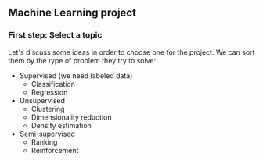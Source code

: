 ## Machine Learning project

### First step: Select a topic

Let's discuss some ideas in order to choose one for the project. We can sort
them by the type of problem they try to solve:

* Supervised (we need labeled data)
    * Classification
    * Regression
* Unsupervised
    * Clustering
    * Dimensionality reduction
    * Density estimation
* Semi-supervised
    * Ranking
    * Reinforcement


